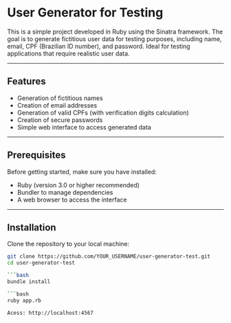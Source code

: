# User Generator for Testing

This is a simple project developed in Ruby using the Sinatra framework. The goal is to generate fictitious user data for testing purposes, including name, email, CPF (Brazilian ID number), and password. Ideal for testing applications that require realistic user data.

---

## Features

- Generation of fictitious names  
- Creation of email addresses  
- Generation of valid CPFs (with verification digits calculation)  
- Creation of secure passwords  
- Simple web interface to access generated data  

---

## Prerequisites

Before getting started, make sure you have installed:

- Ruby (version 3.0 or higher recommended)  
- Bundler to manage dependencies  
- A web browser to access the interface  

---

## Installation

Clone the repository to your local machine:

```bash
git clone https://github.com/YOUR_USERNAME/user-generator-test.git
cd user-generator-test

```bash
bundle install

```bash
ruby app.rb

Acess: http://localhost:4567



